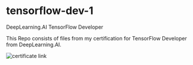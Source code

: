 # tensorflow-dev-1
DeepLearning.AI TensorFlow Developer

This Repo consists of files from my certification for TensorFlow Developer from DeepLearning.AI.

![certificate link](https://s3.amazonaws.com/coursera_assets/meta_images/generated/CERTIFICATE_LANDING_PAGE/CERTIFICATE_LANDING_PAGE~UW9ZSBXNN64K/CERTIFICATE_LANDING_PAGE~UW9ZSBXNN64K.jpeg)
